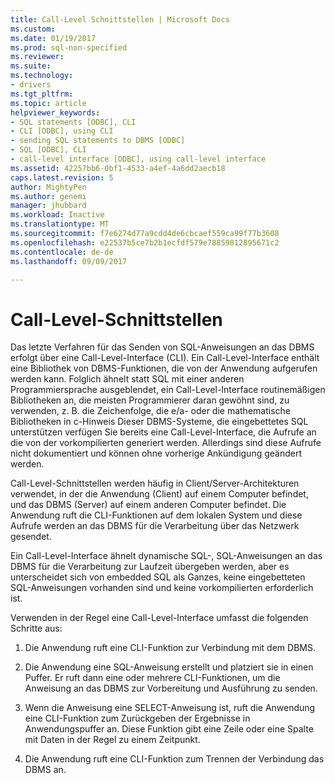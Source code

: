 ```yaml
---
title: Call-Level Schnittstellen | Microsoft Docs
ms.custom: 
ms.date: 01/19/2017
ms.prod: sql-non-specified
ms.reviewer: 
ms.suite: 
ms.technology:
- drivers
ms.tgt_pltfrm: 
ms.topic: article
helpviewer_keywords:
- SQL statements [ODBC], CLI
- CLI [ODBC], using CLI
- sending SQL statements to DBMS [ODBC]
- SQL [ODBC], CLI
- call-level interface [ODBC], using call-level interface
ms.assetid: 42257bb6-0bf1-4533-a4ef-4a6dd2aecb18
caps.latest.revision: 5
author: MightyPen
ms.author: genemi
manager: jhubbard
ms.workload: Inactive
ms.translationtype: MT
ms.sourcegitcommit: f7e6274d77a9cdd4de6cbcaef559ca99f77b3608
ms.openlocfilehash: e22537b5ce7b2b1ecfdf579e78859812895671c2
ms.contentlocale: de-de
ms.lasthandoff: 09/09/2017

---
```

# <a name="call-level-interfaces"></a>Call-Level-Schnittstellen
Das letzte Verfahren für das Senden von SQL-Anweisungen an das DBMS erfolgt über eine Call-Level-Interface (CLI). Ein Call-Level-Interface enthält eine Bibliothek von DBMS-Funktionen, die von der Anwendung aufgerufen werden kann. Folglich ähnelt statt SQL mit einer anderen Programmiersprache ausgeblendet, ein Call-Level-Interface routinemäßigen Bibliotheken an, die meisten Programmierer daran gewöhnt sind, zu verwenden, z. B. die Zeichenfolge, die e/a- oder die mathematische Bibliotheken in c-Hinweis Dieser DBMS-Systeme, die eingebettetes SQL unterstützen verfügen Sie bereits eine Call-Level-Interface, die Aufrufe an die von der vorkompilierten generiert werden. Allerdings sind diese Aufrufe nicht dokumentiert und können ohne vorherige Ankündigung geändert werden.  
  
 Call-Level-Schnittstellen werden häufig in Client/Server-Architekturen verwendet, in der die Anwendung (Client) auf einem Computer befindet, und das DBMS (Server) auf einem anderen Computer befindet. Die Anwendung ruft die CLI-Funktionen auf dem lokalen System und diese Aufrufe werden an das DBMS für die Verarbeitung über das Netzwerk gesendet.  
  
 Ein Call-Level-Interface ähnelt dynamische SQL-, SQL-Anweisungen an das DBMS für die Verarbeitung zur Laufzeit übergeben werden, aber es unterscheidet sich von embedded SQL als Ganzes, keine eingebetteten SQL-Anweisungen vorhanden sind und keine vorkompilierten erforderlich ist.  
  
 Verwenden in der Regel eine Call-Level-Interface umfasst die folgenden Schritte aus:  
  
1.  Die Anwendung ruft eine CLI-Funktion zur Verbindung mit dem DBMS.  
  
2.  Die Anwendung eine SQL-Anweisung erstellt und platziert sie in einen Puffer. Er ruft dann eine oder mehrere CLI-Funktionen, um die Anweisung an das DBMS zur Vorbereitung und Ausführung zu senden.  
  
3.  Wenn die Anweisung eine SELECT-Anweisung ist, ruft die Anwendung eine CLI-Funktion zum Zurückgeben der Ergebnisse in Anwendungspuffer an. Diese Funktion gibt eine Zeile oder eine Spalte mit Daten in der Regel zu einem Zeitpunkt.  
  
4.  Die Anwendung ruft eine CLI-Funktion zum Trennen der Verbindung das DBMS an.

